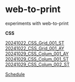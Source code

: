 # web-to-print

experiments with web-to-print

**CSS**

[20241022_CSS_Grid_001_ST](CSS/20241022_CSS_Grid_001_ST.html)  
[20241022_CSS_Grid_001_AY](CSS/20241022_CSS_Grid_001_AY.html)  
[20241029_CSS_Colum_001_AY](20241029_CSS_Colum_001_AY.html)  
[20241029_CSS_Colum_001_ST](20241029_CSS_Colum_001_ST.html)  
[20241029_CSS_Colum_002_ST](20241029_CSS_Colum_002_ST.html)

[Schedule](ToDo.md)
